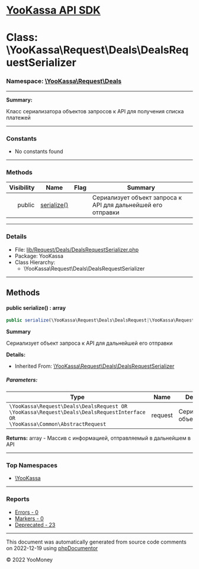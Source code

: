 # [YooKassa API SDK](../home.md)

# Class: \YooKassa\Request\Deals\DealsRequestSerializer
### Namespace: [\YooKassa\Request\Deals](../namespaces/yookassa-request-deals.md)
---
**Summary:**

Класс сериализатора объектов запросов к API для получения списка платежей


---
### Constants
* No constants found

---
### Methods
| Visibility | Name | Flag | Summary |
| ----------:| ---- | ---- | ------- |
| public | [serialize()](../classes/YooKassa-Request-Deals-DealsRequestSerializer.md#method_serialize) |  | Сериализует объект запроса к API для дальнейшей его отправки |

---
### Details
* File: [lib/Request/Deals/DealsRequestSerializer.php](../../lib/Request/Deals/DealsRequestSerializer.php)
* Package: YooKassa
* Class Hierarchy:
  * \YooKassa\Request\Deals\DealsRequestSerializer

---
## Methods
<a name="method_serialize" class="anchor"></a>
#### public serialize() : array

```php
public serialize(\YooKassa\Request\Deals\DealsRequest|\YooKassa\Request\Deals\DealsRequestInterface|\YooKassa\Common\AbstractRequest $request) : array
```

**Summary**

Сериализует объект запроса к API для дальнейшей его отправки

**Details:**
* Inherited From: [\YooKassa\Request\Deals\DealsRequestSerializer](../classes/YooKassa-Request-Deals-DealsRequestSerializer.md)

##### Parameters:
| Type | Name | Description |
| ---- | ---- | ----------- |
| <code lang="php">\YooKassa\Request\Deals\DealsRequest OR \YooKassa\Request\Deals\DealsRequestInterface OR \YooKassa\Common\AbstractRequest</code> | request  | Сериализуемый объект |

**Returns:** array - Массив с информацией, отправляемый в дальнейшем в API



---

### Top Namespaces

* [\YooKassa](../namespaces/yookassa.md)

---

### Reports
* [Errors - 0](../reports/errors.md)
* [Markers - 0](../reports/markers.md)
* [Deprecated - 23](../reports/deprecated.md)

---

This document was automatically generated from source code comments on 2022-12-19 using [phpDocumentor](http://www.phpdoc.org/)

&copy; 2022 YooMoney